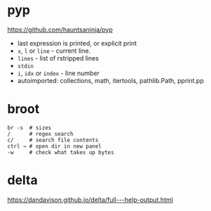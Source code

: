 # pyp

https://github.com/hauntsaninja/pyp

- last expression is printed, or explicit print
- `x`, `l` or `line` - current line.
- `lines` - list of rstripped lines
- `stdin`
- `i`, `idx` or `index` - line number
- autoimported: collections, math, itertools, pathlib.Path, pprint.pp

# broot

```
br -s  # sizes
/      # regex search
c/     # search file contents
ctrl → # open dir in new panel
-w     # check what takes up bytes
```

# delta

https://dandavison.github.io/delta/full---help-output.html

